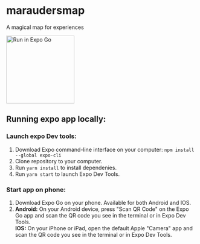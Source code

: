 # maraudersmap
A magical map for experiences

<a target="_blank" href="https://expo.dev/@heyloft-dev/maraudersmap?serviceType=classic&distribution=expo-go&release-channel=main"><img alt="Run in Expo Go" width=180 src="https://img.shields.io/badge/Run%20in%20Expo%20Go-217c53.svg?style=flat-square&logo=EXPO&labelColor=212121&logoColor=fff"></a>


## Running expo app locally:
### Launch expo Dev tools:
1. Download Expo command-line interface on your computer: 
    `npm install --global expo-cli`
2. Clone repository to your computer. 
3. Run `yarn install` to install dependenies.
4. Run `yarn start` to launch Expo Dev Tools.

### Start app on phone:
1. Download Expo Go on your phone. Available for both Android and IOS. 
2. **Android:**
On your Android device, press "Scan QR Code" on the Expo Go app and scan the QR code you see in the terminal or in Expo Dev Tools. \
**IOS:**
On your iPhone or iPad, open the default Apple "Camera" app and scan the QR code you see in the terminal or in Expo Dev Tools.


